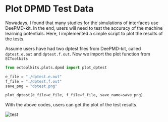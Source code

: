 # Plot DPMD Test Data

Nowadays, I found that many studies for the simulations of interfaces use DeePMD-kit.
In the end, users will need to test the accuracy of the machine learning potentials.
Here, I implemented a simple script to plot the results of the tests.

Assume users have had two dptest files from DeePMD-kit, called `dptest.e.out` and `dptest.f.out`.
Now we import the plot function from `ECToolkits`
```python
from ectoolkits.plots.dpmd import plot_dptest

e_file = "./dptest.e.out"
f_file = "./dptest.f.out"
save_png = "dptest.png"

plot_dptest(e_file=e_file, f_file=f_file, save_name=save_png)
```
With the above codes, users can get the plot of the test results.

![test](./figures/dptest_example.png)